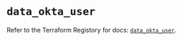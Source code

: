 # `data_okta_user`

Refer to the Terraform Registory for docs: [`data_okta_user`](https://www.terraform.io/docs/providers/okta/d/user).
